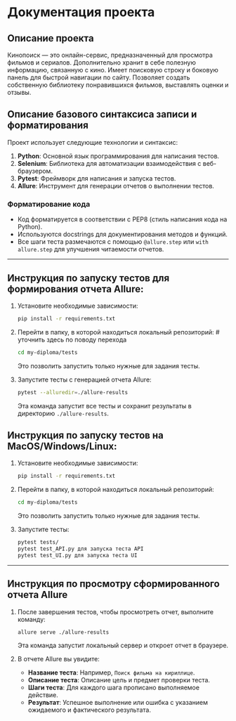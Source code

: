 # Документация проекта

## Описание проекта

Кинопоиск — это онлайн-сервис, предназначенный для просмотра фильмов и сериалов. Дополнительно хранит в себе полезную информацию, связанную с кино. Имеет поисковую строку и боковую панель для быстрой навигации по сайту. Позволяет создать собственную библиотеку понравившихся фильмов, выставлять оценки и отзывы. 

## Описание базового синтаксиса записи и форматирования

Проект использует следующие технологии и синтаксис:

1. **Python**: Основной язык программирования для написания тестов.
2. **Selenium**: Библиотека для автоматизации взаимодействия с веб-браузером.
3. **Pytest**: Фреймворк для написания и запуска тестов.
4. **Allure**: Инструмент для генерации отчетов о выполнении тестов.

### Форматирование кода

- Код форматируется в соответствии с PEP8 (стиль написания кода на Python).
- Используются docstrings для документирования методов и функций.
- Все шаги теста размечаются с помощью `@allure.step` или `with allure.step` для улучшения читаемости отчетов.

---

## Инструкция по запуску тестов для формирования отчета Allure:

1. Установите необходимые зависимости:
   ```bash
   pip install -r requirements.txt
   ```

2. Перейти в папку, в которой находиться локальный репозиторий:  #  уточнить здесь по поводу перехода 
   ```bash
   cd my-diploma/tests
   ```

   Это позволить запустить только нужные для задания тесты.

3. Запустите тесты с генерацией отчета Allure:
   ```bash
   pytest --alluredir=./allure-results
   ```

   Эта команда запустит все тесты и сохранит результаты в директорию `./allure-results`.


## Инструкция по запуску тестов на MacOS/Windows/Linux:

1. Установите необходимые зависимости:
   ```bash
   pip install -r requirements.txt
   ```

2. Перейти в папку, в которой находиться локальный репозиторий:
   ```bash
   cd my-diploma/tests
   ```

   Это позволить запустить только нужные для задания тесты.

3. Запустите тесты:
   ```bash
   pytest tests/
   pytest test_API.py для запуска теста API
   pytest test_UI.py для запуска теста UI
   ```

---

## Инструкция по просмотру сформированного отчета Allure

1. После завершения тестов, чтобы просмотреть отчет, выполните команду:
   ```bash
   allure serve ./allure-results
   ```

   Эта команда запустит локальный сервер и откроет отчет в браузере.

2. В отчете Allure вы увидите:
   - **Название теста**: Например, `Поиск фильма на кириллице`.
   - **Описание теста**: Описание цель и предмет проверки теста.
   - **Шаги теста**: Для каждого шага прописано выполняемое действие.
   - **Результат**: Успешное выполнение или ошибка с указанием ожидаемого и фактического результата.